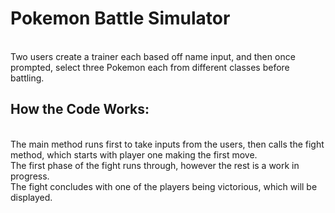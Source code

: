 # Pokemon Battle Simulator
<br /> Two users create a trainer each based off name input, and then once prompted, select three Pokemon each from different classes before battling. 
## How the Code Works:
<br /> The main method runs first to take inputs from the users, then calls the fight method, which starts with player one making the first move.
<br /> The first phase of the fight runs through, however the rest is a work in progress.
<br /> The fight concludes with one of the players being victorious, which will be displayed.
